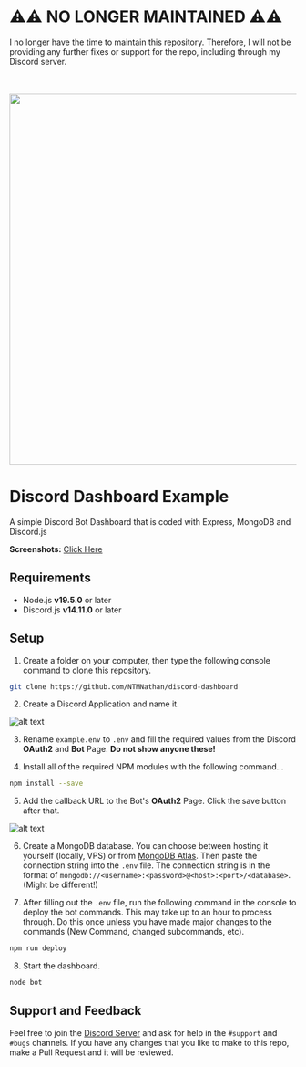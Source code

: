 # ⚠️⚠️ NO LONGER MAINTAINED ⚠️⚠️
I no longer have the time to maintain this repository. Therefore, I will not be providing any further fixes or support for the repo, including through my Discord server.

<br>
<br>

<img src="https://i.imgur.com/1JEnQ5p.png" width="650" height="auto">

# Discord Dashboard Example
A simple Discord Bot Dashboard that is coded with Express, MongoDB and Discord.js

**Screenshots:** [Click Here](https://imgur.com/a/LJTHT3j)

## Requirements
- Node.js **v19.5.0** or later
- Discord.js **v14.11.0** or later

## Setup 
1. Create a folder on your computer, then type the following console command to clone this repository.
```bash
git clone https://github.com/NTMNathan/discord-dashboard
```

2. Create a Discord Application and name it.

![alt text](https://i.imgur.com/luHPTGL.png "Step 2")


3. Rename `example.env` to `.env` and fill the required values from the Discord **OAuth2** and **Bot** Page. **Do not show anyone these!**

4. Install all of the required NPM modules with the following command...
```bash
npm install --save
```

5. Add the callback URL to the Bot's **OAuth2** Page. Click the save button after that.

![alt text](https://i.imgur.com/9EWhEnE.png "Step 3")

6. Create a MongoDB database. You can choose between hosting it yourself (locally, VPS) or from [MongoDB Atlas](https://www.mongodb.com/atlas/database). Then paste the connection string into the `.env` file. The connection string is in the format of `mongodb://<username>:<password>@<host>:<port>/<database>`. (Might be different!)

7. After filling out the `.env` file, run the following command in the console to deploy the bot commands. This may take up to an hour to process through. Do this once unless you have made major changes to the commands (New Command, changed subcommands, etc).

```bash
npm run deploy
```

8. Start the dashboard.
```bash
node bot
```

## Support and Feedback
Feel free to join the [Discord Server](https://natebot.xyz/discord) and ask for help in the `#support` and `#bugs` channels. If you have any changes that you like to make to this repo, make a Pull Request and it will be reviewed.
